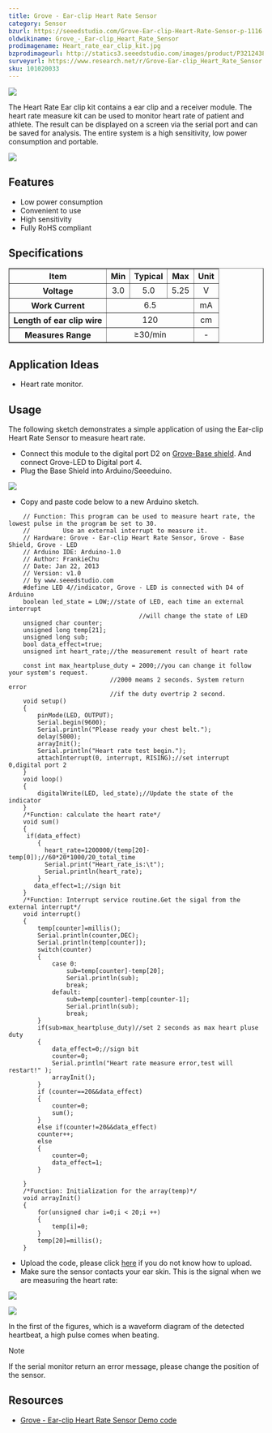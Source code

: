 ```yaml
---
title: Grove - Ear-clip Heart Rate Sensor
category: Sensor
bzurl: https://seeedstudio.com/Grove-Ear-clip-Heart-Rate-Sensor-p-1116.html
oldwikiname: Grove_-_Ear-clip_Heart_Rate_Sensor
prodimagename: Heart_rate_ear_clip_kit.jpg
bzprodimageurl: http://statics3.seeedstudio.com/images/product/P3212438.jpg
surveyurl: https://www.research.net/r/Grove-Ear-clip_Heart_Rate_Sensor
sku: 101020033
---
```


![](/assets/Grove-Ear-clip_Heart_Rate_Sensor/img/Heart_rate_ear_clip_kit.jpg)

The Heart Rate Ear clip kit contains a ear clip and a receiver module. The heart rate measure kit can be used to monitor heart rate of patient and athlete. The result can be displayed on a screen via the serial port and can be saved for analysis. The entire system is a high sensitivity, low power consumption and portable.

[![](/assets/common/Get_One_Now_Banner.png)](http://www.seeedstudio.com/Grove-Ear-clip-Heart-Rate-Sensor-p-1116.html)

Features
--------

-   Low power consumption
-   Convenient to use
-   High sensitivity
-   Fully RoHS compliant

Specifications
-------------

<table border="1" cellspacing="0" width="80%">
<tr>
<th scope="col">
Item
</th>
<th scope="col">
Min
</th>
<th scope="col">
Typical
</th>
<th scope="col">
Max
</th>
<th scope="col">
Unit
</th>
</tr>
<tr align="center">
<th scope="row">
Voltage
</th>
<td>
3.0
</td>
<td>
5.0
</td>
<td>
5.25
</td>
<td>
V
</td>
</tr>
<tr align="center">
<th scope="row">
Work Current
</th>
<td colspan="3">
6.5
</td>
<td>
mA
</td>
</tr>
<tr align="center">
<th scope="row">
Length of ear clip wire
</th>
<td colspan="3">
120
</td>
<td>
cm
</td>
</tr>
<tr align="center">
<th scope="row">
Measures Range
</th>
<td colspan="3">
≥30/min
</td>
<td>
-
</td>
</tr>
</table>

Application Ideas
-----------------

-   Heart rate monitor.

Usage
-----

The following sketch demonstrates a simple application of using the Ear-clip Heart Rate Sensor to measure heart rate.

-   Connect this module to the digital port D2 on [Grove-Base shield](http://www.seeedstudio.com/depot/grove-base-shield-p-754.html?cPath=132). And connect Grove-LED to Digital port 4.
-   Plug the Base Shield into Arduino/Seeeduino.

![](/assets/Grove-Ear-clip_Heart_Rate_Sensor/img/Ear_Clip_Heart_Rate.jpg)

-   Copy and paste code below to a new Arduino sketch.

```
    // Function: This program can be used to measure heart rate, the lowest pulse in the program be set to 30.
    //         Use an external interrupt to measure it.
    // Hardware: Grove - Ear-clip Heart Rate Sensor, Grove - Base Shield, Grove - LED
    // Arduino IDE: Arduino-1.0
    // Author: FrankieChu       
    // Date: Jan 22, 2013
    // Version: v1.0
    // by www.seeedstudio.com
    #define LED 4//indicator, Grove - LED is connected with D4 of Arduino
    boolean led_state = LOW;//state of LED, each time an external interrupt 
                                    //will change the state of LED
    unsigned char counter;
    unsigned long temp[21];
    unsigned long sub;
    bool data_effect=true;
    unsigned int heart_rate;//the measurement result of heart rate

    const int max_heartpluse_duty = 2000;//you can change it follow your system's request.
                            //2000 meams 2 seconds. System return error 
                            //if the duty overtrip 2 second.
    void setup()
    {
        pinMode(LED, OUTPUT);
        Serial.begin(9600);
        Serial.println("Please ready your chest belt.");
        delay(5000);
        arrayInit();
        Serial.println("Heart rate test begin.");
        attachInterrupt(0, interrupt, RISING);//set interrupt 0,digital port 2
    }
    void loop()
    {
        digitalWrite(LED, led_state);//Update the state of the indicator
    }
    /*Function: calculate the heart rate*/
    void sum()
    {
     if(data_effect)
        {
          heart_rate=1200000/(temp[20]-temp[0]);//60*20*1000/20_total_time 
          Serial.print("Heart_rate_is:\t");
          Serial.println(heart_rate);
        }
       data_effect=1;//sign bit
    }
    /*Function: Interrupt service routine.Get the sigal from the external interrupt*/
    void interrupt()
    {
        temp[counter]=millis();
        Serial.println(counter,DEC);
        Serial.println(temp[counter]);
        switch(counter)
        {
            case 0:
                sub=temp[counter]-temp[20];
                Serial.println(sub);
                break;
            default:
                sub=temp[counter]-temp[counter-1];
                Serial.println(sub);
                break;
        }
        if(sub>max_heartpluse_duty)//set 2 seconds as max heart pluse duty
        {
            data_effect=0;//sign bit
            counter=0;
            Serial.println("Heart rate measure error,test will restart!" );
            arrayInit();
        }
        if (counter==20&&data_effect)
        {
            counter=0;
            sum();
        }
        else if(counter!=20&&data_effect)
        counter++;
        else 
        {
            counter=0;
            data_effect=1;
        }
        
    }
    /*Function: Initialization for the array(temp)*/
    void arrayInit()
    {
        for(unsigned char i=0;i < 20;i ++)
        {
            temp[i]=0;
        }
        temp[20]=millis();
    }
```

-   Upload the code, please click [here](/Upload_Code) if you do not know how to upload.
-   Make sure the sensor contacts your ear skin. This is the signal when we are measuring the heart rate:

![](/assets/Grove-Ear-clip_Heart_Rate_Sensor/img/GROVE_heart_rate_chest_belt.bmp)

![](/assets/Grove-Ear-clip_Heart_Rate_Sensor/img/Grove-heart_rate_serial.jpg)

In the first of the figures, which is a waveform diagram of the detected heartbeat, a high pulse comes when beating. 

<div class="admonition note">
<p class="admonition-title">Note</p>
If the serial monitor return an error message, please change the position of the sensor.
</div>

Resources
---------

- [Grove - Ear-clip Heart Rate Sensor Demo code](/assets/Grove-Ear-clip_Heart_Rate_Sensor/res/Grove-Heart_rate_chest_belt_V1.0.zip)

<!-- This Markdown file was created from http://www.seeedstudio.com/wiki/Grove_-_Ear-clip_Heart_Rate_Sensor -->
